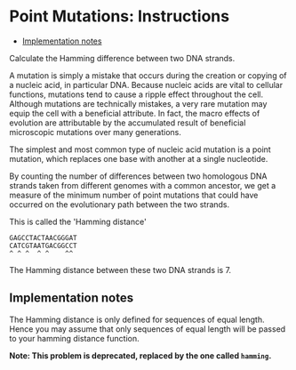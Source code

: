 # Point Mutations: Instructions

- [Implementation notes](#implementation-notes)

Calculate the Hamming difference between two DNA strands.

A mutation is simply a mistake that occurs during the creation or copying of a
nucleic acid, in particular DNA. Because nucleic acids are vital to cellular
functions, mutations tend to cause a ripple effect throughout the cell. Although
mutations are technically mistakes, a very rare mutation may equip the cell with
a beneficial attribute. In fact, the macro effects of evolution are attributable
by the accumulated result of beneficial microscopic mutations over many
generations.

The simplest and most common type of nucleic acid mutation is a point mutation,
which replaces one base with another at a single nucleotide.

By counting the number of differences between two homologous DNA strands taken
from different genomes with a common ancestor, we get a measure of the minimum
number of point mutations that could have occurred on the evolutionary path
between the two strands.

This is called the 'Hamming distance'

    GAGCCTACTAACGGGAT
    CATCGTAATGACGGCCT
    ^ ^ ^  ^ ^    ^^

The Hamming distance between these two DNA strands is 7.

## Implementation notes

The Hamming distance is only defined for sequences of equal length. Hence you
may assume that only sequences of equal length will be passed to your hamming
distance function.

**Note: This problem is deprecated, replaced by the one called `hamming`.**
